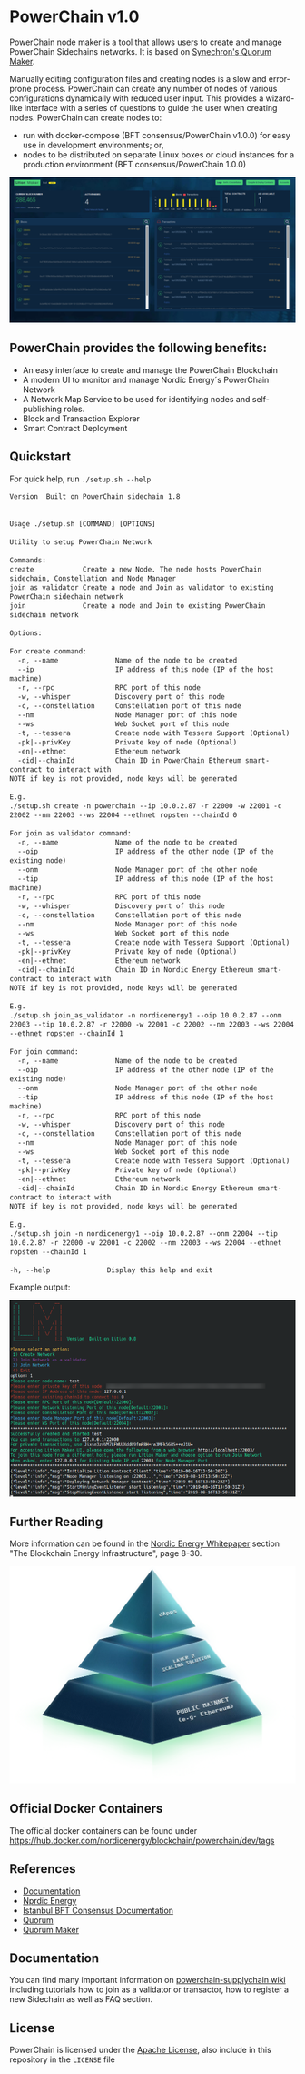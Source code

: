 # PowerChain v1.0

PowerChain node maker is a tool that allows users to create and manage PowerChain Sidechains networks. It is based on [Synechron's Quorum Maker](https://github.com/synechron-finlabs/quorum-maker).

Manually editing configuration files and creating nodes is a slow and error-prone process. PowerChain can create any number of nodes of various configurations dynamically with reduced user input. This provides a wizard-like interface with a series of questions to guide the user when creating nodes. PowerChain can create nodes to:

- run with docker-compose (BFT consensus/PowerChain v1.0.0) for easy use in development environments; or,
- nodes to be distributed on separate Linux boxes or cloud instances for a production environment (BFT consensus/PowerChain 1.0.0)

![PowerChain](img/screenshot1.png)


## PowerChain provides the following benefits:

- An easy interface to create and manage the PowerChain Blockchain
- A modern UI to monitor and manage Nordic Energy´s PowerChain Network
- A Network Map Service to be used for identifying nodes and self-publishing roles.  
- Block and Transaction Explorer
- Smart Contract Deployment

## Quickstart

For quick help, run `./setup.sh --help` 

```
Version  Built on PowerChain sidechain 1.8


Usage ./setup.sh [COMMAND] [OPTIONS]

Utility to setup PowerChain Network

Commands:
create            Create a new Node. The node hosts PowerChain sidechain, Constellation and Node Manager
join as validator Create a node and Join as validator to existing PowerChain sidechain network
join              Create a node and Join to existing PowerChain sidechain network

Options:

For create command:
  -n, --name              Name of the node to be created
  --ip                    IP address of this node (IP of the host machine)
  -r, --rpc               RPC port of this node
  -w, --whisper           Discovery port of this node
  -c, --constellation     Constellation port of this node
  --nm                    Node Manager port of this node
  --ws                    Web Socket port of this node
  -t, --tessera           Create node with Tessera Support (Optional)
  -pk|--privKey           Private key of node (Optional)
  -en|--ethnet            Ethereum network
  -cid|--chainId          Chain ID in PowerChain Ethereum smart-contract to interact with
NOTE if key is not provided, node keys will be generated

E.g.
./setup.sh create -n powerchain --ip 10.0.2.87 -r 22000 -w 22001 -c 22002 --nm 22003 --ws 22004 --ethnet ropsten --chainId 0

For join as validator command:
  -n, --name              Name of the node to be created
  --oip                   IP address of the other node (IP of the existing node)
  --onm                   Node Manager port of the other node
  --tip                   IP address of this node (IP of the host machine)
  -r, --rpc               RPC port of this node
  -w, --whisper           Discovery port of this node
  -c, --constellation     Constellation port of this node
  --nm                    Node Manager port of this node
  --ws                    Web Socket port of this node
  -t, --tessera           Create node with Tessera Support (Optional)
  -pk|--privKey           Private key of node (Optional)
  -en|--ethnet            Ethereum network
  -cid|--chainId          Chain ID in Nordic Energy Ethereum smart-contract to interact with
NOTE if key is not provided, node keys will be generated

E.g.
./setup.sh join_as_validator -n nordicenergy1 --oip 10.0.2.87 --onm 22003 --tip 10.0.2.87 -r 22000 -w 22001 -c 22002 --nm 22003 --ws 22004 --ethnet ropsten --chainId 1

For join command:
  -n, --name              Name of the node to be created
  --oip                   IP address of the other node (IP of the existing node)
  --onm                   Node Manager port of the other node
  --tip                   IP address of this node (IP of the host machine)
  -r, --rpc               RPC port of this node
  -w, --whisper           Discovery port of this node
  -c, --constellation     Constellation port of this node
  --nm                    Node Manager port of this node
  --ws                    Web Socket port of this node
  -t, --tessera           Create node with Tessera Support (Optional)
  -pk|--privKey           Private key of node (Optional)
  -en|--ethnet            Ethereum network
  -cid|--chainId          Chain ID in Nordic Energy Ethereum smart-contract to interact with
NOTE if key is not provided, node keys will be generated

E.g.
./setup.sh join -n nordicenergy1 --oip 10.0.2.87 --onm 22004 --tip 10.0.2.87 -r 22000 -w 22001 -c 22002 --nm 22003 --ws 22004 --ethnet ropsten --chainId 1

-h, --help              Display this help and exit
```

Example output:

![PowerChain sidehain 0](img/screenshot2.png)


## Further Reading
More information can be found in the [Nordic Energy Whitepaper](https://www.nordicenergy.io/docs/Nordic_Energy_Whitepaper_V1.0.0_public.pdf) section "The Blockchain Energy Infrastructure", page 8-30.

![Nordic Energy Pyramid](img/pyramid.png)

## Official Docker Containers

The official docker containers can be found under https://hub.docker.com/nordicenergy/blockchain/powerchain/dev/tags

## References 
* [Documentation](https://gitlab.com/nordicenergy/powerchain-supply-chain/wikis/home)
* [Nprdic Energy](https://gitlab.com/nordicenergy/powerchain)
* [Istanbul BFT Consensus Documentation](https://github.com/ethereum/EIPs/issues/650)
* [Quorum](https://github.com/jpmorganchase/quorum)
* [Quorum Maker](https://github.com/synechron-finlabs/quorum-maker)

## Documentation

You can find many important information on [powerchain-supplychain wiki](https://gitlab.com/nordicenergy/powerchain-supplychain/wikis/home) including tutorials how to join as a validator or transactor, 
how to register a new Sidechain as well as FAQ section.

## License
PowerChain is licensed under the [Apache License](LICENSE), also include in this repository in the `LICENSE` file
